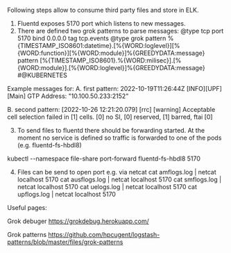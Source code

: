 Following steps allow to consume third party files and store in ELK.

1. Fluentd exposes 5170 port which listens to new messages.
2. There are defined two grok patterns to parse messages:
    <source>
      @type tcp
      port 5170
      bind 0.0.0.0
      tag tcp.events
      <parse>
        @type grok
        <grok>
          pattern %{TIMESTAMP_ISO8601:datetime}.\[%{WORD:loglevel}\]\[%{WORD:function}\]\[%{WORD:module}\]%{GREEDYDATA:message}
        </grok>        
        <grok>
          pattern \[%{TIMESTAMP_ISO8601}.%{WORD:milisec}\].\[%{WORD:module}\].\[%{WORD:loglevel}\]%{GREEDYDATA:message}
        </grok>        
      </parse>
      #@KUBERNETES
    </source>

Example messages for:
A. first pattern:
2022-10-19T11:26:44Z [INFO][UPF][Main] GTP Address: "10.100.50.233:2152"

B. second pattern:
[2022-10-26 12:21:20.079] [rrc] [warning] Acceptable cell selection failed in [1] cells. [0] no SI, [0] reserved, [1] barred, ftai [0]

3. To send files to fluentd there should be forwarding started. 
At the moment no service is defined so traffic is forwarded to one of the pods (e.g. fluentd-fs-hbdl8)

kubectl --namespace file-share port-forward fluentd-fs-hbdl8 5170

4. Files can be send to open port e.g. via netcat
cat amflogs.log | netcat localhost 5170
cat ausflogs.log | netcat localhost 5170
cat smflogs.log | netcat localhost 5170
cat uelogs.log | netcat localhost 5170
cat upflogs.log | netcat localhost 5170


Useful pages:

Grok debuger
https://grokdebug.herokuapp.com/

Grok patterns
https://github.com/hpcugent/logstash-patterns/blob/master/files/grok-patterns